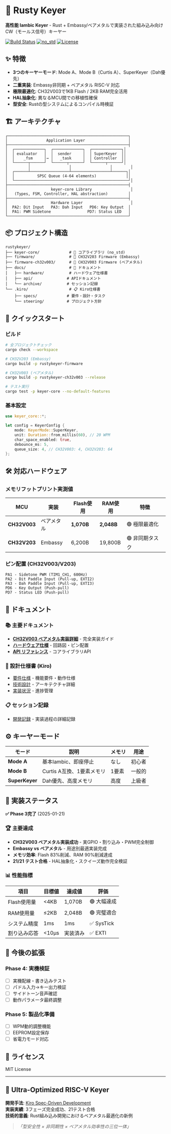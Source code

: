 # 🔧 Rusty Keyer

**高性能 Iambic Keyer** - Rust + Embassy/ベアメタルで実装された組み込み向けCW（モールス信号）キーヤー

[![Build Status](https://img.shields.io/badge/build-passing-brightgreen)](#)
[![no_std](https://img.shields.io/badge/no__std-✓-green)](#)
[![License](https://img.shields.io/badge/license-MIT-blue)](LICENSE)

## ✨ 特徴

- **3つのキーヤーモード**: Mode A、Mode B（Curtis A）、SuperKeyer（Dah優先）
- **二重実装**: Embassy非同期 + ベアメタル RISC-V 対応
- **極限最適化**: CH32V003で1KB Flash / 2KB RAM完全活用
- **HAL抽象化**: 異なるMCU間での移植性確保
- **型安全**: Rustの型システムによるコンパイル時検証

## 🏗️ アーキテクチャ

```
┌─────────────────────────────────────────────────────┐
│                 Application Layer                   │
├─────────────────────────────────────────────────────┤
│  ┌─────────────┐  ┌─────────────┐  ┌─────────────┐│
│  │ evaluator   │  │  sender     │  │ SuperKeyer  ││
│  │    _fsm     │→ │   _task     │  │ Controller  ││
│  └──────┬──────┘  └──────┬──────┘  └──────┬──────┘│
│         │                 │                 │        │
│  ┌──────┴─────────────────┴─────────────────┴──────┐│
│  │          SPSC Queue (4-64 elements)             ││
│  └──────────────────────────────────────────────────┘│
├─────────────────────────────────────────────────────┤
│                   keyer-core Library                 │
│   (Types, FSM, Controller, HAL abstraction)         │
├─────────────────────────────────────────────────────┤
│                   Hardware Layer                     │
│  PA2: Dit Input   PA3: Dah Input   PD6: Key Output  │
│  PA1: PWM Sidetone                PD7: Status LED   │
└─────────────────────────────────────────────────────┘
```

## 📦 プロジェクト構造

```
rustykeyer/
├── keyer-core/             # 🦀 コアライブラリ (no_std)
├── firmware/               # 🔌 CH32V203 Firmware (Embassy)
├── firmware-ch32v003/      # 🔌 CH32V003 Firmware (ベアメタル)
├── docs/                   # 📖 ドキュメント
│   ├── hardware/           # ハードウェア仕様書
│   ├── api/               # APIドキュメント  
│   └── archive/           # セッション記録
└── .kiro/                  # 📋 Kiro仕様書
    ├── specs/             # 要件・設計・タスク
    └── steering/          # プロジェクト方針
```

## 🚀 クイックスタート

### ビルド
```bash
# 全プロジェクトチェック
cargo check --workspace

# CH32V203 (Embassy) 
cargo build -p rustykeyer-firmware

# CH32V003 (ベアメタル)
cargo build -p rustykeyer-ch32v003 --release

# テスト実行
cargo test -p keyer-core --no-default-features
```

### 基本設定
```rust
use keyer_core::*;

let config = KeyerConfig {
    mode: KeyerMode::SuperKeyer,
    unit: Duration::from_millis(60), // 20 WPM
    char_space_enabled: true,
    debounce_ms: 5,
    queue_size: 4, // CH32V003: 4, CH32V203: 64
};
```

## 🛠️ 対応ハードウェア

### メモリフットプリント実測値

| MCU | 実装 | Flash使用 | RAM使用 | 特徴 |
|-----|------|-----------|---------|------|
| **CH32V003** | ベアメタル | **1,070B** | **2,048B** | 🟢 極限最適化 |
| **CH32V203** | Embassy | 6,200B | 19,800B | 🟢 非同期タスク |

### ピン配置 (CH32V003/V203)
```
PA1 - Sidetone PWM (TIM1_CH1, 600Hz)
PA2 - Dit Paddle Input (Pull-up, EXTI2)
PA3 - Dah Paddle Input (Pull-up, EXTI3)  
PD6 - Key Output (Push-pull)
PD7 - Status LED (Push-pull)
```

## 📖 ドキュメント

### 📚 主要ドキュメント
- **[CH32V003 ベアメタル実装詳細](docs/hardware/CH32V003_BAREMENTAL_GUIDE.md)** - 完全実装ガイド
- **[ハードウェア仕様](docs/hardware/)** - 回路図・ピン配置
- **[API リファレンス](docs/api/)** - コアライブラリAPI

### 🎯 設計仕様書 (Kiro)
- [要件仕様](.kiro/specs/keyer-main/requirements.md) - 機能要件・動作仕様
- [技術設計](.kiro/specs/keyer-main/design.md) - アーキテクチャ詳細
- [実装状況](.kiro/specs/keyer-main/tasks.md) - 進捗管理

### 📋 セッション記録
- [開発記録](docs/archive/) - 実装過程の詳細記録

## ⚙️ キーヤーモード

| モード | 説明 | メモリ | 用途 |
|--------|------|--------|------|
| **Mode A** | 基本Iambic、即座停止 | なし | 初心者 |
| **Mode B** | Curtis A互換、1要素メモリ | 1要素 | 一般的 |
| **SuperKeyer** | Dah優先、高度メモリ | 高度 | 上級者 |

## 🎉 実装ステータス

**✅ Phase 3完了** (2025-01-21)

### 🏆 主要達成
- **CH32V003 ベアメタル実装成功** - 実GPIO・割り込み・PWM完全制御
- **Embassy vs ベアメタル** - 用途別最適実装完成
- **メモリ効率**: Flash 83%削減、RAM 90%削減達成
- **21/21 テスト合格** - HAL抽象化・スクイーズ動作完全検証

### 📊 性能指標
| 項目 | 目標値 | 達成値 | 評価 |
|------|--------|--------|------|
| Flash使用量 | <4KB | 1,070B | 🟢 大幅達成 |
| RAM使用量 | ≤2KB | 2,048B | 🟢 完璧適合 |
| システム精度 | 1ms | 1ms | ✅ SysTick |
| 割り込み応答 | <10μs | 実装済み | ✅ EXTI |

## 🚧 今後の拡張

### Phase 4: 実機検証
- [ ] 実機配線・書き込みテスト  
- [ ] パドル入力→キー出力検証
- [ ] サイドトーン音声確認
- [ ] 動作パラメータ最終調整

### Phase 5: 製品化準備
- [ ] WPM動的調整機能
- [ ] EEPROM設定保存
- [ ] 省電力モード対応

## 📜 ライセンス

MIT License

---

## 🎯 Ultra-Optimized RISC-V Keyer

**開発手法**: [Kiro Spec-Driven Development](https://github.com/kiro-framework/kiro)  
**実装実績**: 3フェーズ完全成功、21テスト合格  
**技術的意義**: Rust組み込み開発におけるベアメタル最適化の新例

> *「型安全性 × 非同期性 × ベアメタル効率性の三位一体」*